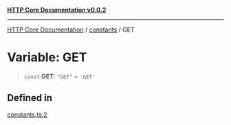 [**HTTP Core Documentation v0.0.2**](../../README.md)

***

[HTTP Core Documentation](../../modules.md) / [constants](../README.md) / GET

# Variable: GET

> `const` **GET**: `"GET"` = `'GET'`

## Defined in

[constants.ts:2](https://github.com/stonemjs/http-core/blob/ed7c2187bd85b6877da7cd9f8c94448716446e07/src/constants.ts#L2)

